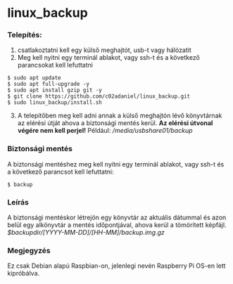 # linux_backup
### Telepítés:
1. csatlakoztatni kell egy külső meghajtót, usb-t vagy hálózatit
2. Meg kell nyitni egy terminál ablakot, vagy ssh-t és a következő parancsokat kell lefuttatni
 ```
 $ sudo apt update
 $ sudo apt full-upgrade -y
 $ sudo apt install gzip git -y
 $ git clone https://github.com/c02adaniel/linux_backup.git
 $ sudo linux_backup/install.sh
 ```
3. A telepítőben meg kell adni annak a külső meghajtón lévő könyvtárnak az elérési útját ahova a biztonsági mentés kerül.
__Az elérési útvonal végére nem kell perjel!__ Például: _/media/usbshare01/backup_

 ### Biztonsági mentés
A biztonsági mentéshez meg kell nyitni egy terminál ablakot, vagy ssh-t és a következő parancsot kell lefuttatni:<br>
```
$ backup
```
### Leírás
A biztonsági mentéskor létrejön egy könyvtár az aktuális dátummal és azon belül egy alkönyvtár a mentés időpontjával, ahova kerül a tömörített képfájl.
*$backupdir/[YYYY-MM-DD]/[HH-MM]/backup.img.gz*

### Megjegyzés
Ez csak Debian alapú Raspbian-on, jelenlegi nevén Raspberry Pi OS-en lett kipróbálva.
